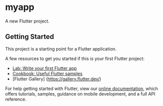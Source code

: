 # myapp

A new Flutter project.

## Getting Started

This project is a starting point for a Flutter application.

A few resources to get you started if this is your first Flutter project:

- [Lab: Write your first Flutter app](https://flutter.dev/docs/get-started/codelab)
- [Cookbook: Useful Flutter samples](https://flutter.dev/docs/cookbook)
- [Flutter Gallery] (https://gallery.flutter.dev/)

For help getting started with Flutter, view our
[online documentation](https://flutter.dev/docs), which offers tutorials,
samples, guidance on mobile development, and a full API reference.
